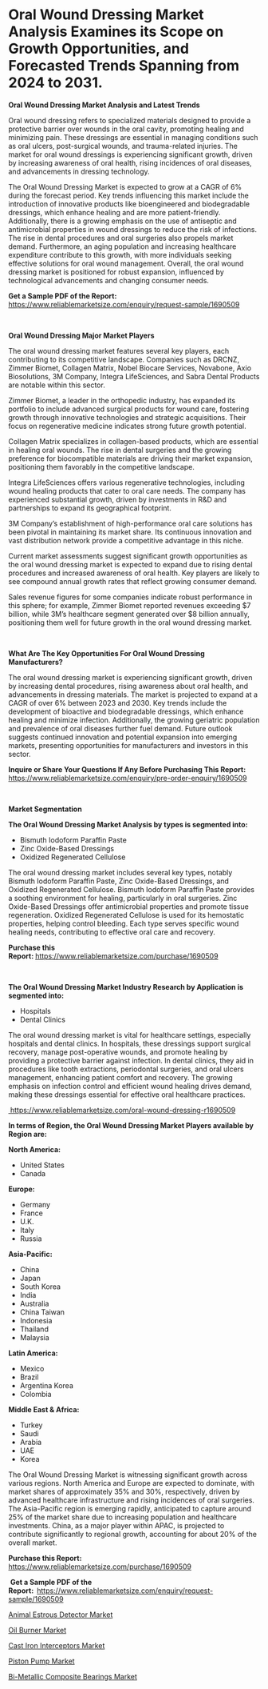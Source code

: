 <p><h1>Oral Wound Dressing Market Analysis Examines its Scope on Growth Opportunities, and Forecasted Trends Spanning from 2024 to 2031.</h1></p><p><strong>Oral Wound Dressing Market Analysis and Latest Trends</strong></p>
<p><p>Oral wound dressing refers to specialized materials designed to provide a protective barrier over wounds in the oral cavity, promoting healing and minimizing pain. These dressings are essential in managing conditions such as oral ulcers, post-surgical wounds, and trauma-related injuries. The market for oral wound dressings is experiencing significant growth, driven by increasing awareness of oral health, rising incidences of oral diseases, and advancements in dressing technology. </p><p>The Oral Wound Dressing Market is expected to grow at a CAGR of 6% during the forecast period. Key trends influencing this market include the introduction of innovative products like bioengineered and biodegradable dressings, which enhance healing and are more patient-friendly. Additionally, there is a growing emphasis on the use of antiseptic and antimicrobial properties in wound dressings to reduce the risk of infections. The rise in dental procedures and oral surgeries also propels market demand. Furthermore, an aging population and increasing healthcare expenditure contribute to this growth, with more individuals seeking effective solutions for oral wound management. Overall, the oral wound dressing market is positioned for robust expansion, influenced by technological advancements and changing consumer needs.</p></p>
<p><strong>Get a Sample PDF of the Report:&nbsp;</strong> <a href="https://www.reliablemarketsize.com/enquiry/request-sample/1690509?utm_campaign=1550&utm_medium=2&utm_source=Github&utm_content=ia&utm_term=17102024&utm_id=oral-wound-dressing">https://www.reliablemarketsize.com/enquiry/request-sample/1690509</a></p>
<p>&nbsp;</p>
<p><strong>Oral Wound Dressing Major Market Players</strong></p>
<p><p>The oral wound dressing market features several key players, each contributing to its competitive landscape. Companies such as DRCNZ, Zimmer Biomet, Collagen Matrix, Nobel Biocare Services, Novabone, Axio Biosolutions, 3M Company, Integra LifeSciences, and Sabra Dental Products are notable within this sector.</p><p>Zimmer Biomet, a leader in the orthopedic industry, has expanded its portfolio to include advanced surgical products for wound care, fostering growth through innovative technologies and strategic acquisitions. Their focus on regenerative medicine indicates strong future growth potential.</p><p>Collagen Matrix specializes in collagen-based products, which are essential in healing oral wounds. The rise in dental surgeries and the growing preference for biocompatible materials are driving their market expansion, positioning them favorably in the competitive landscape.</p><p>Integra LifeSciences offers various regenerative technologies, including wound healing products that cater to oral care needs. The company has experienced substantial growth, driven by investments in R&D and partnerships to expand its geographical footprint.</p><p>3M Company’s establishment of high-performance oral care solutions has been pivotal in maintaining its market share. Its continuous innovation and vast distribution network provide a competitive advantage in this niche.</p><p>Current market assessments suggest significant growth opportunities as the oral wound dressing market is expected to expand due to rising dental procedures and increased awareness of oral health. Key players are likely to see compound annual growth rates that reflect growing consumer demand.</p><p>Sales revenue figures for some companies indicate robust performance in this sphere; for example, Zimmer Biomet reported revenues exceeding $7 billion, while 3M’s healthcare segment generated over $8 billion annually, positioning them well for future growth in the oral wound dressing market.</p></p>
<p>&nbsp;</p>
<p><strong>What Are The Key Opportunities For Oral Wound Dressing Manufacturers?</strong></p>
<p><p>The oral wound dressing market is experiencing significant growth, driven by increasing dental procedures, rising awareness about oral health, and advancements in dressing materials. The market is projected to expand at a CAGR of over 6% between 2023 and 2030. Key trends include the development of bioactive and biodegradable dressings, which enhance healing and minimize infection. Additionally, the growing geriatric population and prevalence of oral diseases further fuel demand. Future outlook suggests continued innovation and potential expansion into emerging markets, presenting opportunities for manufacturers and investors in this sector.</p></p>
<p><strong>Inquire or Share Your Questions If Any Before Purchasing This Report:</strong> <a href="https://www.reliablemarketsize.com/enquiry/pre-order-enquiry/1690509?utm_campaign=1550&utm_medium=2&utm_source=Github&utm_content=ia&utm_term=17102024&utm_id=oral-wound-dressing">https://www.reliablemarketsize.com/enquiry/pre-order-enquiry/1690509</a></p>
<p>&nbsp;</p>
<p><strong>Market Segmentation</strong></p>
<p><strong>The Oral Wound Dressing Market Analysis by types is segmented into:</strong></p>
<p><ul><li>Bismuth Iodoform Paraffin Paste</li><li>Zinc Oxide-Based Dressings</li><li>Oxidized Regenerated Cellulose</li></ul></p>
<p><p>The oral wound dressing market includes several key types, notably Bismuth Iodoform Paraffin Paste, Zinc Oxide-Based Dressings, and Oxidized Regenerated Cellulose. Bismuth Iodoform Paraffin Paste provides a soothing environment for healing, particularly in oral surgeries. Zinc Oxide-Based Dressings offer antimicrobial properties and promote tissue regeneration. Oxidized Regenerated Cellulose is used for its hemostatic properties, helping control bleeding. Each type serves specific wound healing needs, contributing to effective oral care and recovery.</p></p>
<p><strong>Purchase this Report:&nbsp;</strong><a href="https://www.reliablemarketsize.com/purchase/1690509?utm_campaign=1550&utm_medium=2&utm_source=Github&utm_content=ia&utm_term=17102024&utm_id=oral-wound-dressing">https://www.reliablemarketsize.com/purchase/1690509</a></p>
<p>&nbsp;</p>
<p><strong>The Oral Wound Dressing Market Industry Research by Application is segmented into:</strong></p>
<p><ul><li>Hospitals</li><li>Dental Clinics</li></ul></p>
<p><p>The oral wound dressing market is vital for healthcare settings, especially hospitals and dental clinics. In hospitals, these dressings support surgical recovery, manage post-operative wounds, and promote healing by providing a protective barrier against infection. In dental clinics, they aid in procedures like tooth extractions, periodontal surgeries, and oral ulcers management, enhancing patient comfort and recovery. The growing emphasis on infection control and efficient wound healing drives demand, making these dressings essential for effective oral healthcare practices.</p></p>
<p><a href="https://www.reliablemarketsize.com/oral-wound-dressing-r1690509?utm_campaign=1550&utm_medium=2&utm_source=Github&utm_content=ia&utm_term=17102024&utm_id=oral-wound-dressing">&nbsp;https://www.reliablemarketsize.com/oral-wound-dressing-r1690509</a></p>
<p><strong>In terms of Region, the Oral Wound Dressing Market Players available by Region are:</strong></p>
<p>
    <p> <strong> North America: </strong>
        <ul>
            <li>United States</li>
            <li>Canada</li>
        </ul>
        </p> 
    <p> <strong> Europe: </strong>
        <ul>
            <li>Germany</li>
            <li>France</li>
            <li>U.K.</li>
            <li>Italy</li>
            <li>Russia</li>
        </ul>
        </p> 
    <p> <strong> Asia-Pacific: </strong>
        <ul>
            <li>China</li>
            <li>Japan</li>
            <li>South Korea</li>
            <li>India</li>
            <li>Australia</li>
            <li>China Taiwan</li>
            <li>Indonesia</li>
            <li>Thailand</li>
            <li>Malaysia</li>
        </ul>
        </p> 
    <p> <strong> Latin America: </strong>
        <ul>
            <li>Mexico</li>
            <li>Brazil</li>
            <li>Argentina Korea</li>
            <li>Colombia</li>
        </ul>
        </p> 
    <p> <strong> Middle East & Africa: </strong>
        <ul>
            <li>Turkey</li>
            <li>Saudi</li>
            <li>Arabia</li>
            <li>UAE</li>
            <li>Korea</li>
        </ul>
    </p>
    </p>
<p><p>The Oral Wound Dressing Market is witnessing significant growth across various regions. North America and Europe are expected to dominate, with market shares of approximately 35% and 30%, respectively, driven by advanced healthcare infrastructure and rising incidences of oral surgeries. The Asia-Pacific region is emerging rapidly, anticipated to capture around 25% of the market share due to increasing population and healthcare investments. China, as a major player within APAC, is projected to contribute significantly to regional growth, accounting for about 20% of the overall market.</p></p>
<p><strong>Purchase this Report: </strong><a href="https://www.reliablemarketsize.com/purchase/1690509?utm_campaign=1550&utm_medium=2&utm_source=Github&utm_content=ia&utm_term=17102024&utm_id=oral-wound-dressing">https://www.reliablemarketsize.com/purchase/1690509</a></p>
<p>&nbsp;<strong>Get a Sample PDF of the Report:&nbsp;&nbsp;</strong><a href="https://www.reliablemarketsize.com/enquiry/request-sample/1690509?utm_campaign=1550&utm_medium=2&utm_source=Github&utm_content=ia&utm_term=17102024&utm_id=oral-wound-dressing">https://www.reliablemarketsize.com/enquiry/request-sample/1690509</a></p>
<p><strong></strong></p>
<p><p><a href="https://github.com/ChiragRp1/Market-Research-Report-List-6/blob/main/animal-estrous-detector-market.md?utm_campaign=1550&utm_medium=2&utm_source=Github&utm_content=ia&utm_term=17102024&utm_id=oral-wound-dressing">Animal Estrous Detector Market</a></p><p><a href="https://issuu.com/reportprime-2/docs/oil-burner-market-size-2030.pptx_8d59bc5f1adb21?utm_campaign=1550&utm_medium=2&utm_source=Github&utm_content=ia&utm_term=17102024&utm_id=oral-wound-dressing">Oil Burner Market</a></p><p><a href="https://www.linkedin.com/pulse/in-depth-cast-iron-interceptors-market-review-size-share-aukdf?utm_campaign=1550&utm_medium=2&utm_source=Github&utm_content=ia&utm_term=17102024&utm_id=oral-wound-dressing">Cast Iron Interceptors Market</a></p><p><a href="https://issuu.com/reportprime-2/docs/piston-pump-market-size-2030.pptx_dcf46e4a8a7786?utm_campaign=1550&utm_medium=2&utm_source=Github&utm_content=ia&utm_term=17102024&utm_id=oral-wound-dressing">Piston Pump Market</a></p><p><a href="https://www.linkedin.com/pulse/bi-metallic-composite-bearings-market-trends-focusing-egtuf?utm_campaign=1550&utm_medium=2&utm_source=Github&utm_content=ia&utm_term=17102024&utm_id=oral-wound-dressing">Bi-Metallic Composite Bearings Market</a></p></p>